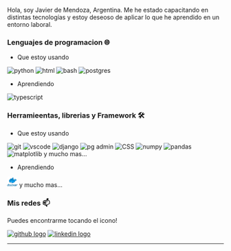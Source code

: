 Hola, soy Javier de Mendoza, Argentina. Me he estado capacitando en distintas tecnologías y estoy deseoso de aplicar lo que he aprendido en un entorno laboral.

### Lenguajes de programacion 🌐

- Que estoy usando

<img src="https://user-images.githubusercontent.com/96395154/216854164-3c2b8353-b3a2-456c-b5e8-7dcddcfb252e.png" alt="python" height='32'> <img src="https://user-images.githubusercontent.com/96395154/216855618-82b81379-5213-47c3-9b9b-553a79ca91cf.png" alt="html" height='32'> <img src="https://user-images.githubusercontent.com/96395154/216855621-bb044edc-1051-480a-87d0-7397a107694b.png" alt="bash" height='32'> <img src="https://user-images.githubusercontent.com/96395154/216856255-797c3bbe-acf6-4e00-8075-2a8a6c94f93c.png" alt="postgres" height='32'>

- Aprendiendo
<img src="https://user-images.githubusercontent.com/96395154/216857274-dee2d650-c6f6-4686-b6cd-6567b01374ad.png" alt="typescript" height='32'> 


### Herramieentas, librerias y Framework 🛠️

- Que estoy usando

<img src="https://user-images.githubusercontent.com/96395154/216854163-f27672cc-7d54-48a5-9abb-9d7de539beae.png" alt="git" height='32'> <img src="https://user-images.githubusercontent.com/96395154/216857772-d637e41c-8757-4b0e-bd96-e5d49a8ccb81.png" alt="vscode" height='32'> <img src="https://user-images.githubusercontent.com/96395154/216859293-6dc2aa30-ea53-4e66-9014-67fb84d553e3.png" alt="django" height='38'> <img src="https://user-images.githubusercontent.com/96395154/216855622-eba4e1b8-aa9b-43b5-8594-2ce7e8192a99.png" alt="pg admin" height='32'> <img src="https://user-images.githubusercontent.com/96395154/216855616-d37178e1-ec4f-4333-b35f-33ff486cfa9e.png" alt="CSS" height='32'> <img src="https://user-images.githubusercontent.com/96395154/216855615-2fdbb8e7-132d-4600-96d9-d9b7fa53e284.png" alt="numpy" height='32'> <img src="https://user-images.githubusercontent.com/96395154/216855614-32b0a5ed-83a2-4e5c-bfae-56a550f4088a.png" alt="pandas" height='32'> <img src="https://user-images.githubusercontent.com/96395154/216855624-70419bcb-d285-4612-9239-db777f7ebda9.png" alt="matplotlib" height='32'>  y mucho mas...


- Aprendiendo

[<img src="https://raw.githubusercontent.com/github/explore/80688e429a7d4ef2fca1e82350fe8e3517d3494d/topics/docker/docker.png" alt="docker logo" width="24">](https://www.docker.com/) y mucho mas...


### Mis redes 📫

Puedes encontrarme tocando el icono!

[<img src="https://user-images.githubusercontent.com/96395154/216854161-7a3c987c-e7b1-4f98-bef2-721ce2b5bba0.png" alt="github logo" height="38">](https://github.com/JavierBrizuela) 
[<img src='https://user-images.githubusercontent.com/96395154/216854140-a36df497-70e7-4688-aa38-aebc5510763d.png' alt='linkedin logo' height='38'>](https://www.linkedin.com/in/javier-brizuela1976/)


---


<!--
**JavierBrizuela/JavierBrizuela** is a ✨ _special_ ✨ repository because its `README.md` (this file) appears on your GitHub profile.

Here are some ideas to get you started:

- 🔭 I’m currently working on ...
- 🌱 I’m currently learning ...
- 👯 I’m looking to collaborate on ...
- 🤔 I’m looking for help with ...
- 💬 Ask me about ...
- 📫 How to reach me: ...
- 😄 Pronouns: ...
- ⚡ Fun fact: ...
-->
